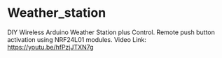 # Weather_station
DIY Wireless Arduino Weather Station plus Control.
Remote push button activation using NRF24L01 modules.
Video Link: https://youtu.be/hfPzjJTXN7g
